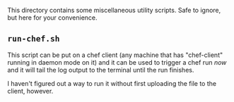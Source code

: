 This directory contains some miscellaneous utility scripts.  Safe to
ignore, but here for your convenience.

`run-chef.sh`
-------------
This script can be put on a chef client (any machine that has
"chef-client" running in daemon mode on it) and it can be used to
trigger a chef run _now_ and it will tail the log output to the terminal
until the run finishes.

I haven't figured out a way to run it without first uploading the file
to the client, however.
